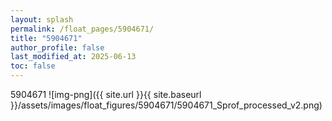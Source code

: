 ```yaml
---
layout: splash
permalink: /float_pages/5904671/
title: "5904671"
author_profile: false
last_modified_at: 2025-06-13
toc: false
---
```

 
5904671
![img-png]({{ site.url }}{{ site.baseurl }}/assets/images/float_figures/5904671/5904671_Sprof_processed_v2.png)